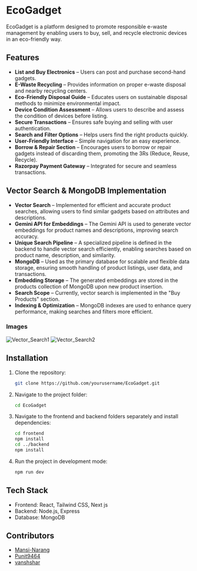 # EcoGadget

EcoGadget is a platform designed to promote responsible e-waste management by enabling users to buy, sell, and recycle electronic devices in an eco-friendly way.

## Features
- **List and Buy Electronics** – Users can post and purchase second-hand gadgets.
- **E-Waste Recycling** – Provides information on proper e-waste disposal and nearby recycling centers.
- **Eco-Friendly Disposal Guide** – Educates users on sustainable disposal methods to minimize environmental impact.
- **Device Condition Assessment** – Allows users to describe and assess the condition of devices before listing.
- **Secure Transactions** – Ensures safe buying and selling with user authentication.
- **Search and Filter Options** – Helps users find the right products quickly.
- **User-Friendly Interface** – Simple navigation for an easy experience.
- **Borrow & Repair Section** – Encourages users to borrow or repair gadgets instead of discarding them, promoting the 3Rs (Reduce, Reuse, Recycle).
- **Razorpay Payment Gateway** – Integrated for secure and seamless transactions.

## Vector Search & MongoDB Implementation
- **Vector Search** – Implemented for efficient and accurate product searches, allowing users to find similar gadgets based on attributes and descriptions.
- **Gemini API for Embeddings** – The Gemini API is used to generate vector embeddings for product names and descriptions, improving search accuracy.
- **Unique Search Pipeline** – A specialized pipeline is defined in the backend to handle vector search efficiently, enabling searches based on product name, description, and similarity.
- **MongoDB** – Used as the primary database for scalable and flexible data storage, ensuring smooth handling of product listings, user data, and transactions.
- **Embedding Storage** – The generated embeddings are stored in the products collection of MongoDB upon new product insertion.
- **Search Scope** – Currently, vector search is implemented in the "Buy Products" section.
- **Indexing & Optimization** – MongoDB indexes are used to enhance query performance, making searches and filters more efficient.


### Images
![Vector_Search1](https://pasteboard.co/TleVfuNi0El0.jpg)
![Vector_Search2](https://freeimage.host/i/33BoTzu)


## Installation
1. Clone the repository:
   ```bash
   git clone https://github.com/yourusername/EcoGadget.git
   ```
2. Navigate to the project folder:
   ```bash
   cd EcoGadget
   ```
3. Navigate to the frontend and backend folders separately and install dependencies:
   ```bash
   cd frontend
   npm install
   cd ../backend
   npm install
   ```
4. Run the project in development mode:
   ```bash
   npm run dev
   ```

## Tech Stack
- Frontend: React, Tailwind CSS, Next js
- Backend: Node.js, Express
- Database: MongoDB

## Contributors
- [Mansi-Narang](https://github.com/Mansi-Narang)
- [Punit9464](https://github.com/Punit9464)
- [vanshshar](https://github.com/vanshshar)